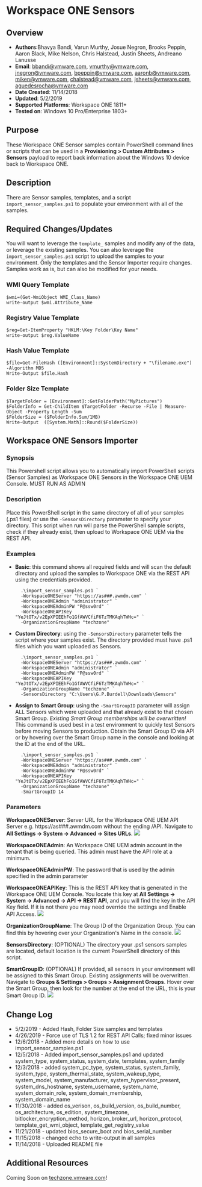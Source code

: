 # Workspace ONE Sensors

## Overview
- **Authors**:Bhavya Bandi, Varun Murthy, Josue Negron, Brooks Peppin, Aaron Black, Mike Nelson, Chris Halstead, Justin Sheets, Andreano Lanusse
- **Email**: bbandi@vmware.com, vmurthy@vmware.com, jnegron@vmware.com, bpeppin@vmware.com, aaronb@vmware.com, miken@vmware.com, chalstead@vmware.com, jsheets@vmware.com, aguedesrocha@vmware.com
- **Date Created**: 11/14/2018
- **Updated**: 5/2/2019
- **Supported Platforms**: Workspace ONE 1811+
- **Tested on**: Windows 10 Pro/Enterprise 1803+

## Purpose
These Workspace ONE Sensor samples contain PowerShell command lines or scripts that can be used in a **Provisioning > Custom Attributes > Sensors** payload to report back information about the Windows 10 device back to Workspace ONE.

## Description 
There are Sensor samples, templates, and a script `import_sensor_samples.ps1` to populate your environment with all of the samples.    

## Required Changes/Updates
You will want to leverage the `template_`  samples and modify any of the data, or leverage the existing samples. You can also leverage the `import_sensor_samples.ps1` script to upload the samples to your environment. Only the templates and the Sensor Importer require changes. Samples work as is, but can also be modified for your needs. 

### WMI Query Template
    $wmi=(Get-WmiObject WMI_Class_Name)
    write-output $wmi.Attribute_Name

### Registry Value Template 
    $reg=Get-ItemProperty "HKLM:\Key Folder\Key Name"
    write-output $reg.ValueName

### Hash Value Template 
    $file=Get-FileHash ([Environment]::SystemDirectory + "\filename.exe") -Algorithm MD5
	Write-Output $file.Hash

### Folder Size Template 
    $TargetFolder = [Environment]::GetFolderPath("MyPictures")
	$FolderInfo = Get-ChildItem $TargetFolder -Recurse -File | Measure-Object -Property Length -Sum
	$FolderSize = ($FolderInfo.Sum/1MB)
	Write-Output  ([System.Math]::Round($FolderSize))

## Workspace ONE Sensors Importer

### Synopsis 
This Powershell script allows you to automatically import PowerShell scripts (Sensor Samples) as Workspace ONE Sensors in the Workspace ONE UEM Console. MUST RUN AS ADMIN

### Description 
Place this PowerShell script in the same directory of all of your samples (.ps1 files) or use the `-SensorsDirectory` parameter to specify your directory. This script when run will parse the PowerShell sample scripts, check if they already exist, then upload to Workspace ONE UEM via the REST API.

### Examples 

- **Basic**: this command shows all required fields and will scan the default directory and upload the samples to Workspace ONE via the REST API using the credentials provided. 

    	.\import_sensor_samples.ps1 `
        -WorkspaceONEServer "https://as###.awmdm.com" `
        -WorkspaceONEAdmin "administrator" `
        -WorkspaceONEAdminPW "P@ssw0rd" `
        -WorkspaceONEAPIKey "YeJtOTx/v2EpXPIEEhFo1GfAWVCfiF6TzTMKAqhTWHc=" `
        -OrganizationGroupName "techzone"

- **Custom Directory**: using the `-SensorsDirectory` parameter tells the script where your samples exist. The directory provided must have .ps1 files which you want uploaded as Sensors. 

    	.\import_sensor_samples.ps1 `
        -WorkspaceONEServer "https://as###.awmdm.com" `
        -WorkspaceONEAdmin "administrator" `
        -WorkspaceONEAdminPW "P@ssw0rd" `
        -WorkspaceONEAPIKey "YeJtOTx/v2EpXPIEEhFo1GfAWVCfiF6TzTMKAqhTWHc=" `
        -OrganizationGroupName "techzone" `
		-SensorsDirectory "C:\Users\G.P.Burdell\Downloads\Sensors"

- **Assign to Smart Group**: using the `-SmartGroupID` parameter will assign ALL Sensors which were uploaded and that already exist to that chosen Smart Group. *Existing Smart Group memberships will be overwritten!* This command is used best in a test environment to quickly test Sensors before moving Sensors to production. Obtain the Smart Group ID via API or by hovering over the Smart Group name in the console and looking at the ID at the end of the URL. 

    	.\import_sensor_samples.ps1 `
        -WorkspaceONEServer "https://as###.awmdm.com" `
        -WorkspaceONEAdmin "administrator" `
        -WorkspaceONEAdminPW "P@ssw0rd" `
        -WorkspaceONEAPIKey "YeJtOTx/v2EpXPIEEhFo1GfAWVCfiF6TzTMKAqhTWHc=" `
        -OrganizationGroupName "techzone" `
		-SmartGroupID 14

### Parameters 
**WorkspaceONEServer**: Server URL for the Workspace ONE UEM API Server e.g. https://as###.awmdm.com without the ending /API. Navigate to **All Settings -> System -> Advanced -> Sites URLs**.
![](https://i.imgur.com/et8Tm5h.png)


**WorkspaceONEAdmin**: An Workspace ONE UEM admin account in the tenant that is being queried.  This admin must have the API role at a minimum.

**WorkspaceONEAdminPW**: The password that is used by the admin specified in the admin parameter

**WorkspaceONEAPIKey**: This is the REST API key that is generated in the Workspace ONE UEM Console.  You locate this key at **All Settings -> System -> Advanced -> API -> REST API**,
and you will find the key in the API Key field.  If it is not there you may need override the settings and Enable API Access. 
![](https://i.imgur.com/tQqsyzw.png)

**OrganizationGroupName**: The Group ID of the Organization Group. You can find this by hovering over your Organization's Name in the console.
![](https://i.imgur.com/lWjWBsF.png)

**SensorsDirectory**: (OPTIONAL) The directory your .ps1 sensors samples are located, default location is the current PowerShell directory of this script. 

**SmartGroupID**: (OPTIONAL) If provided, all sensors in your environment will be assigned to this Smart Group. Existing assignments will be overwritten. Navigate to **Groups & Settings > Groups > Assignment Groups**. Hover over the Smart Group, then look for the number at the end of the URL, this is your Smart Group ID. 
![](https://i.imgur.com/IjvkoGC.png)


## Change Log
- 5/2/2019 - Added Hash, Folder Size samples and templates
- 4/26/2019 - Force use of TLS 1.2 for REST API Calls; fixed minor issues
- 12/6/2018 - Added more details on how to use import_sensor_samples.ps1
- 12/5/2018 - Added import_sensor_samples.ps1 and updated system_type, system_status, system_date, templates, system_family
- 12/3/2018 - added system_pc_type, system_status, system_family, system_type, system_thermal_state, system_wakeup_type, system_model, system_manufacturer, system_hypervisor_present, system_dns_hostname, system_username, system_name, system_domain_role, system_domain_membership, system_domain_name
- 11/30/2018 - added os_verison, os_build_version, os_build_number, os_architecture, os_edition, system_timezone, bitlocker_encryption_method, horizon_broker_url, horizon_protocol, template_get_wmi_object, template_get_registry_value
- 11/21/2018 - updated bios_secure_boot and bios_serial_number
- 11/15/2018 - changed echo to write-output in all samples
- 11/14/2018 - Uploaded README file

## Additional Resources
Coming Soon on [techzone.vmware.com](http://techzone.vmware.com)!
